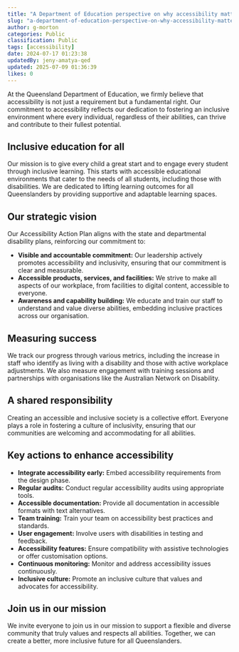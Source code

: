 ```yaml
---
title: "A Department of Education perspective on why accessibility matters"
slug: "a-department-of-education-perspective-on-why-accessibility-matters-24d0dd"
author: g-morton
categories: Public
classification: Public
tags: [accessibility]
date: 2024-07-17 01:23:38 
updatedBy: jeny-amatya-qed
updated: 2025-07-09 01:36:39 
likes: 0
---
```


At the Queensland Department of Education, we firmly believe that accessibility is not just a requirement but a fundamental right. Our commitment to accessibility reflects our dedication to fostering an inclusive environment where every individual, regardless of their abilities, can thrive and contribute to their fullest potential.


## Inclusive education for all

Our mission is to give every child a great start and to engage every student through inclusive learning. This starts with accessible educational environments that cater to the needs of all students, including those with disabilities. We are dedicated to lifting learning outcomes for all Queenslanders by providing supportive and adaptable learning spaces.

## Our strategic vision

Our Accessibility Action Plan aligns with the state and departmental disability plans, reinforcing our commitment to:

* **Visible and accountable commitment:** Our leadership actively promotes accessibility and inclusivity, ensuring that our commitment is clear and measurable.
* **Accessible products, services, and facilities:** We strive to make all aspects of our workplace, from facilities to digital content, accessible to everyone.
* **Awareness and capability building:** We educate and train our staff to understand and value diverse abilities, embedding inclusive practices across our organisation.

## Measuring success
We track our progress through various metrics, including the increase in staff who identify as living with a disability and those with active workplace adjustments. We also measure engagement with training sessions and partnerships with organisations like the Australian Network on Disability.

## A shared responsibility
Creating an accessible and inclusive society is a collective effort. Everyone plays a role in fostering a culture of inclusivity, ensuring that our communities are welcoming and accommodating for all abilities.

## Key actions to enhance accessibility
* **Integrate accessibility early:** Embed accessibility requirements from the design phase.
* **Regular audits:** Conduct regular accessibility audits using appropriate tools.
* **Accessible documentation:** Provide all documentation in accessible formats with text alternatives.
* **Team training:** Train your team on accessibility best practices and standards.
* **User engagement:** Involve users with disabilities in testing and feedback.
* **Accessibility features:** Ensure compatibility with assistive technologies or offer customisation options.
* **Continuous monitoring:** Monitor and address accessibility issues continuously.
* **Inclusive culture:** Promote an inclusive culture that values and advocates for accessibility.

## Join us in our mission
We invite everyone to join us in our mission to support a flexible and diverse community that truly values and respects all abilities. Together, we can create a better, more inclusive future for all Queenslanders.